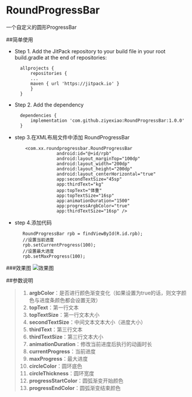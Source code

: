# RoundProgressBar
一个自定义的圆形ProgressBar

##简单使用
* Step 1. Add the JitPack repository to your build file in your root build.gradle at the end of repositories:

	    allprojects {
	    	repositories {
			...
			maven { url 'https://jitpack.io' }
		    }
	    }
	
* Step 2. Add the dependency

	    dependencies {
	        implementation 'com.github.ziyexiao:RoundProgressBar:1.0.0'
	    }
	    
* step 3.在XML布局文件中添加 RoundProgressBar

          <com.xx.roundprogressbar.RoundProgressBar
                      android:id="@+id/rpb"
                      android:layout_marginTop="100dp"
                      android:layout_width="200dp"
                      android:layout_height="200dp"
                      android:layout_centerHorizontal="true"
                      app:secondTextSize="45sp"
                      app:thirdText="kg"
                      app:topText="体重"
                      app:topTextSize="16sp"
                      app:animationDuration="1500"
                      app:progressArgbColor="true"
                      app:thirdTextSize="16sp" />
                    
* step 4.添加代码

         RoundProgressBar rpb = findViewById(R.id.rpb);
         //设置当前进度
         rpb.setCurrentProgress(100);
         //设置最大进度
         rpb.setMaxProgress(100);
         
###效果图
![效果图](http://m.qpic.cn/psb?/V14Ej48r2rOT1E/xF3UHkspNPUm4kCY70ABO3leri2yTmKguFV0d2VvafE!/b/dFkAAAAAAAAA&bo=aAGAAmgBgAICOR0!&rf=viewer_4)

##参数说明

>1. **argbColor**：是否进行颜色渐变变化（如果设置为true的话，则文字颜色与进度条颜色都会设置无效）
>2. **topText**：第一行文本
>3. **topTextSize**：第一行文本大小
>4. **secondTextSize**：中间文本文本大小（进度大小）
>5. **thirdText**：第三行文本
>6. **thirdTextSize**：第三行文本大小
>7. **animationDuration**：修改当前进度后执行的动画时长
>8. **currentProgress**：当前进度
>9. **maxProgress**：最大进度
>10. **circleColor**：圆环底色
>11. **circleThickness**：圆环宽度
>12. **progressStartColor**：圆弧渐变开始颜色
>13. **progressEndColor**：圆弧渐变结束颜色


       
        
 
 

